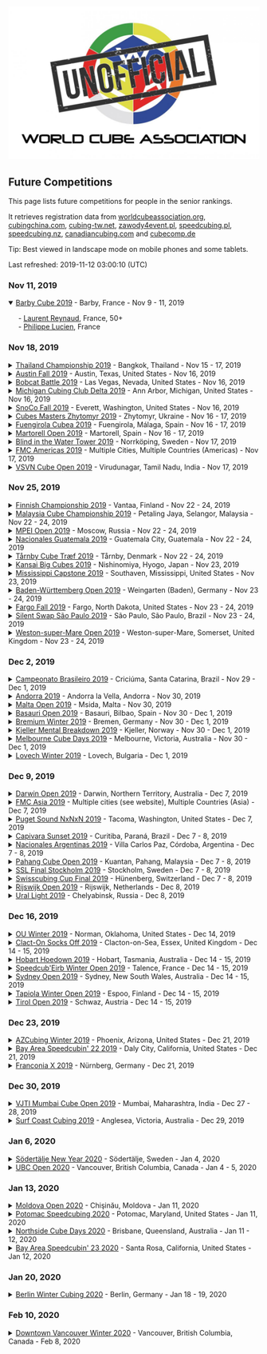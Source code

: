 ![alt text](img/logo.jpg "logo")
## Future Competitions

This page lists future competitions for people in the senior rankings.

It retrieves registration data from [worldcubeassociation.org](https://www.worldcubeassociation.org/competitions), [cubingchina.com](https://cubingchina.com/competition), [cubing-tw.net](https://cubing-tw.net/event/), [zawody4event.pl](https://zawody4event.pl/#competitions), [speedcubing.pl](https://www.speedcubing.pl/), [speedcubing.nz](https://www.speedcubing.nz/), [canadiancubing.com](http://www.canadiancubing.com/Events) and [cubecomp.de](https://cubecomp.de/)

Tip: Best viewed in landscape mode on mobile phones and some tablets.

Last refreshed: 2019-11-12 03:00:10 (UTC)

<h3>Nov 11, 2019</h3>

<details open>
  <summary><a href="https://www.worldcubeassociation.org/competitions/BarbyCube2019">Barby Cube 2019</a> - Barby, France - Nov 9 - 11, 2019</summary>
  <p style="margin-left: 20px">
    - <a href="https://www.worldcubeassociation.org/persons/2015REYN07">Laurent Reynaud</a>, France, 50+<br/>
    - <a href="https://www.worldcubeassociation.org/persons/2011LUCI01">Philippe Lucien</a>, France
  </p>
</details>

<h3>Nov 18, 2019</h3>

<details>
  <summary><a href="https://www.worldcubeassociation.org/competitions/ThailandChampionship2019">Thailand Championship 2019</a> - Bangkok, Thailand - Nov 15 - 17, 2019</summary>
  <p style="margin-left: 20px">
    - <a href="https://www.worldcubeassociation.org/persons/2017PEHJ01">Joyce Peh</a>, Malaysia<br/>
    - <a href="https://www.worldcubeassociation.org/persons/2019CHIE01">Siwasan Chiewpimolporn (ศิวสรรค์ เชี่ยวพิมลพร)</a>, Thailand - <a href="https://www.speedsolving.com/members/mcmlxx.30699">MCMLXX</a> on Speedsolving.com<br/>
    - <a href="https://www.worldcubeassociation.org/persons/2014KIZU01">Yuichiro Kizu (木津勇一郎)</a>, Japan
  </p>
</details>

<details>
  <summary><a href="https://www.worldcubeassociation.org/competitions/AustinFall2019">Austin Fall 2019</a> - Austin, Texas, United States - Nov 16, 2019</summary>
  <p style="margin-left: 20px">
    - <a href="https://www.worldcubeassociation.org/persons/2015PARK24">Jae Park</a>, United States - <a href="https://www.speedsolving.com/members/openseas.32143">openseas</a> on Speedsolving.com
  </p>
</details>

<details>
  <summary><a href="https://www.worldcubeassociation.org/competitions/BobcatBattle2019">Bobcat Battle 2019</a> - Las Vegas, Nevada, United States - Nov 16, 2019</summary>
  <p style="margin-left: 20px">
    - <a href="https://www.worldcubeassociation.org/persons/2018TURN03">Dan Turner</a>, United States
  </p>
</details>

<details>
  <summary><a href="https://www.worldcubeassociation.org/competitions/MichiganCubingClubDelta2019">Michigan Cubing Club Delta 2019</a> - Ann Arbor, Michigan, United States - Nov 16, 2019</summary>
  <p style="margin-left: 20px">
    - <a href="https://www.worldcubeassociation.org/persons/2019KOLC04">Wally Kolcz</a>, United States
  </p>
</details>

<details>
  <summary><a href="https://www.worldcubeassociation.org/competitions/SnoCoFall2019">SnoCo Fall 2019</a> - Everett, Washington, United States - Nov 16, 2019</summary>
  <p style="margin-left: 20px">
    - <a href="https://www.worldcubeassociation.org/persons/2018FENI01">Ashley Feniello</a>, United States<br/>
    - <a href="https://www.worldcubeassociation.org/persons/2017TABA02">Chris Tabar</a>, United States<br/>
    - <a href="https://www.worldcubeassociation.org/persons/2017BROW09">David Brown</a>, United States, 50+<br/>
    - <a href="https://www.worldcubeassociation.org/persons/2018PRAT13">James Pratt</a>, United Kingdom - <a href="https://www.speedsolving.com/members/soyale.47560">Soyale</a> on Speedsolving.com<br/>
    - <a href="https://www.worldcubeassociation.org/persons/2019BLAC02">Jason Black</a>, United States
  </p>
</details>

<details>
  <summary><a href="https://www.worldcubeassociation.org/competitions/CubesMastersZhytomyr2019">Cubes Masters Zhytomyr 2019</a> - Zhytomyr, Ukraine - Nov 16 - 17, 2019</summary>
  <p style="margin-left: 20px">
    - <a href="https://www.worldcubeassociation.org/persons/2017REZH01">Dmytro Rezhko (Дмитро Режко)</a>, Ukraine
  </p>
</details>

<details>
  <summary><a href="https://www.worldcubeassociation.org/competitions/FuengirolaCubea2019">Fuengirola Cubea 2019</a> - Fuengirola, Málaga, Spain - Nov 16 - 17, 2019</summary>
  <p style="margin-left: 20px">
    - <a href="https://www.worldcubeassociation.org/persons/2016GILJ03">Jesús Bastida Gil</a>, Spain<br/>
    - <a href="https://www.worldcubeassociation.org/persons/2015LOPE29">José Luis Molina López</a>, Spain<br/>
    - <a href="https://www.worldcubeassociation.org/persons/2015ARRE05">Miguel Ángel Román Arrebola</a>, Spain<br/>
    - <a href="https://www.worldcubeassociation.org/persons/2018MORE06">Álvaro García Moreau</a>, Spain
  </p>
</details>

<details>
  <summary><a href="https://www.worldcubeassociation.org/competitions/MartorellOpen2019">Martorell Open 2019</a> - Martorell, Spain - Nov 16 - 17, 2019</summary>
  <p style="margin-left: 20px">
    - <a href="https://www.worldcubeassociation.org/persons/2009TIRA01">Javier Tirado Ortiz</a>, Spain - <a href="https://www.speedsolving.com/members/superti.5804">superti</a> on Speedsolving.com<br/>
    - <a href="https://www.worldcubeassociation.org/persons/2016BORR02">Jordi Borrell</a>, Spain<br/>
    - <a href="https://www.worldcubeassociation.org/persons/2018PARI11">Luis Palomar París</a>, Spain, 60+<br/>
    - <a href="https://www.worldcubeassociation.org/persons/2004LUIS03">Pedro Luis Muñoz Yañez</a>, Spain, 50+<br/>
    - <a href="https://www.worldcubeassociation.org/persons/2010PLAZ01">Pedro Plaza Saavedra</a>, Spain
  </p>
</details>

<details>
  <summary><a href="https://www.worldcubeassociation.org/competitions/BlindintheWaterTower2019">Blind in the Water Tower 2019</a> - Norrköping, Sweden - Nov 17, 2019</summary>
  <p style="margin-left: 20px">
    - <a href="https://www.worldcubeassociation.org/persons/2008BERG04">Mats Bergsten</a>, Sweden, 60+ - <a href="https://www.speedsolving.com/members/matsbergsten.1760">MatsBergsten</a> on Speedsolving.com<br/>
    - <a href="https://www.worldcubeassociation.org/persons/2017JANS02">Thomas Jansson</a>, Sweden
  </p>
</details>

<details>
  <summary><a href="https://www.worldcubeassociation.org/competitions/FMCAmericas2019">FMC Americas 2019</a> - Multiple Cities, Multiple Countries (Americas) - Nov 17, 2019</summary>
  <p style="margin-left: 20px">
    - <a href="https://www.worldcubeassociation.org/persons/2017NOVA05">João Luiz Melo Novaes</a>, Brazil
  </p>
</details>

<details>
  <summary><a href="https://www.worldcubeassociation.org/competitions/VSVNCubeOpen2019">VSVN Cube Open 2019</a> - Virudunagar, Tamil Nadu, India - Nov 17, 2019</summary>
  <p style="margin-left: 20px">
    - <a href="https://www.worldcubeassociation.org/persons/2018NATH03">Senthil Nathan</a>, India<br/>
    - <a href="https://www.worldcubeassociation.org/persons/2017MARI16">Uma Marieswaran</a>, India<br/>
    - <a href="https://www.worldcubeassociation.org/persons/2016MUTH05">Vani Muthukrishnan</a>, India
  </p>
</details>

<h3>Nov 25, 2019</h3>

<details>
  <summary><a href="https://www.worldcubeassociation.org/competitions/FinnishChampionship2019">Finnish Championship 2019</a> - Vantaa, Finland - Nov 22 - 24, 2019</summary>
  <p style="margin-left: 20px">
    - <a href="https://www.worldcubeassociation.org/persons/2012RONK01">Tomi Ronkainen</a>, Finland, 50+
  </p>
</details>

<details>
  <summary><a href="https://www.worldcubeassociation.org/competitions/MalaysiaCubeChampionship2019">Malaysia Cube Championship 2019</a> - Petaling Jaya, Selangor, Malaysia - Nov 22 - 24, 2019</summary>
  <p style="margin-left: 20px">
    - <a href="https://www.worldcubeassociation.org/persons/2017PEHJ01">Joyce Peh</a>, Malaysia<br/>
    - <a href="https://www.worldcubeassociation.org/persons/2010WENS01">Siew Hann Wen (蕭漢文)</a>, Malaysia<br/>
    - <a href="https://www.worldcubeassociation.org/persons/2010SOHT01">Tiffany Soh (蘇明珠)</a>, Malaysia
  </p>
</details>

<details>
  <summary><a href="https://www.worldcubeassociation.org/competitions/MPEIOpen2019">MPEI Open 2019</a> - Moscow, Russia - Nov 22 - 24, 2019</summary>
  <p style="margin-left: 20px">
    - <a href="https://www.worldcubeassociation.org/persons/2017KOST06">Roman Kostyukov</a>, Russia<br/>
    - <a href="https://www.worldcubeassociation.org/persons/2010STAS01">Vasily Stasyev</a>, Russia
  </p>
</details>

<details>
  <summary><a href="https://www.worldcubeassociation.org/competitions/NacionalesGuatemala2019">Nacionales Guatemala 2019</a> - Guatemala City, Guatemala - Nov 22 - 24, 2019</summary>
  <p style="margin-left: 20px">
    - <a href="https://www.worldcubeassociation.org/persons/2017GUER16">Américo Pineda Guerrero</a>, Guatemala
  </p>
</details>

<details>
  <summary><a href="https://www.worldcubeassociation.org/competitions/TarnbyCubeTraef2019">Tårnby Cube Træf 2019</a> - Tårnby, Denmark - Nov 22 - 24, 2019</summary>
  <p style="margin-left: 20px">
    - <a href="https://www.worldcubeassociation.org/persons/2017ASMU01">Thor Muto Asmund</a>, Denmark
  </p>
</details>

<details>
  <summary><a href="https://www.worldcubeassociation.org/competitions/KansaiBigCubes2019">Kansai Big Cubes 2019</a> - Nishinomiya, Hyogo, Japan - Nov 23, 2019</summary>
  <p style="margin-left: 20px">
    - <a href="https://www.worldcubeassociation.org/persons/2005KOSE01">Fumiki Koseki (古関章記)</a>, Japan - <a href="https://www.speedsolving.com/members/fumiki.5263">Fumiki</a> on Speedsolving.com
  </p>
</details>

<details>
  <summary><a href="https://www.worldcubeassociation.org/competitions/MississippiCapstone2019">Mississippi Capstone 2019</a> - Southaven, Mississippi, United States - Nov 23, 2019</summary>
  <p style="margin-left: 20px">
    - <a href="https://www.worldcubeassociation.org/persons/2016GOSL01">Harry Goslow</a>, United States, 50+
  </p>
</details>

<details>
  <summary><a href="https://www.worldcubeassociation.org/competitions/BadenWurttembergOpen2019">Baden-Württemberg Open 2019</a> - Weingarten (Baden), Germany - Nov 23 - 24, 2019</summary>
  <p style="margin-left: 20px">
    - <a href="https://www.worldcubeassociation.org/persons/2009ZBIE01">Heike Zbierski</a>, Germany<br/>
    - <a href="https://www.worldcubeassociation.org/persons/2018SCHU17">Thomas Schukraft</a>, Germany
  </p>
</details>

<details>
  <summary><a href="https://www.worldcubeassociation.org/competitions/FargoFall2019">Fargo Fall 2019</a> - Fargo, North Dakota, United States - Nov 23 - 24, 2019</summary>
  <p style="margin-left: 20px">
    - <a href="https://www.worldcubeassociation.org/persons/2019KUCA01">Lisa Kucala</a>, United States, 50+
  </p>
</details>

<details>
  <summary><a href="https://www.worldcubeassociation.org/competitions/SilentSwapSaoPaulo2019">Silent Swap São Paulo 2019</a> - São Paulo, São Paulo, Brazil - Nov 23 - 24, 2019</summary>
  <p style="margin-left: 20px">
    - <a href="https://www.worldcubeassociation.org/persons/2008CARA01">Gilberto Caracciolo Morelli</a>, Brazil<br/>
    - <a href="https://www.worldcubeassociation.org/persons/2014RIEM01">Marius Rombout Ferreira van Riemsdijk</a>, Brazil - <a href="https://www.speedsolving.com/members/arbivara.28950">arbivara</a> on Speedsolving.com<br/>
    - <a href="https://www.worldcubeassociation.org/persons/2018SEMO01">Robinson Semolini</a>, Brazil
  </p>
</details>

<details>
  <summary><a href="https://www.worldcubeassociation.org/competitions/WestonsuperMareOpen2019">Weston-super-Mare Open 2019</a> - Weston-super-Mare, Somerset, United Kingdom - Nov 23 - 24, 2019</summary>
  <p style="margin-left: 20px">
    - <a href="https://www.worldcubeassociation.org/persons/2018CUME02">Aaron Jody Cumes</a>, United Kingdom<br/>
    - <a href="https://www.worldcubeassociation.org/persons/2015NICH04">Andy Nicholls</a>, United Kingdom - <a href="https://www.speedsolving.com/members/shaky-hands.32568">Shaky Hands</a> on Speedsolving.com<br/>
    - <a href="https://www.worldcubeassociation.org/persons/2011WRIG01">Chris Wright</a>, United Kingdom - <a href="https://www.speedsolving.com/members/selkie.11318">Selkie</a> on Speedsolving.com<br/>
    - <a href="https://www.worldcubeassociation.org/persons/2017HART06">Geoffrey Hartnell</a>, United Kingdom<br/>
    - <a href="https://www.worldcubeassociation.org/persons/2015ADAM03">Mark Adams</a>, United Kingdom - <a href="https://www.speedsolving.com/members/newtonbase.23375">newtonbase</a> on Speedsolving.com<br/>
    - <a href="https://www.worldcubeassociation.org/persons/2015RIVE05">Mark Rivers</a>, United Kingdom, 50+ - <a href="https://www.speedsolving.com/members/mark49152.18179">mark49152</a> on Speedsolving.com<br/>
    - <a href="https://www.worldcubeassociation.org/persons/2015GEOR02">Michael George</a>, United Kingdom - <a href="https://www.speedsolving.com/members/logiqx.17180">Logiqx</a> on Speedsolving.com<br/>
    - <a href="https://www.worldcubeassociation.org/persons/2018SALM01">Stuart Salmon</a>, United Kingdom
  </p>
</details>

<h3>Dec 2, 2019</h3>

<details>
  <summary><a href="https://www.worldcubeassociation.org/competitions/CampeonatoBrasileiro2019">Campeonato Brasileiro 2019</a> - Criciúma, Santa Catarina, Brazil - Nov 29 - Dec 1, 2019</summary>
  <p style="margin-left: 20px">
    - <a href="https://www.worldcubeassociation.org/persons/2016PINT04">Ana Lúcia Pintro</a>, Brazil<br/>
    - <a href="https://www.worldcubeassociation.org/persons/2014RIEM01">Marius Rombout Ferreira van Riemsdijk</a>, Brazil - <a href="https://www.speedsolving.com/members/arbivara.28950">arbivara</a> on Speedsolving.com
  </p>
</details>

<details>
  <summary><a href="https://www.worldcubeassociation.org/competitions/Andorra2019">Andorra 2019</a> - Andorra la Vella, Andorra - Nov 30, 2019</summary>
  <p style="margin-left: 20px">
    - <a href="https://www.worldcubeassociation.org/persons/2009TIRA01">Javier Tirado Ortiz</a>, Spain - <a href="https://www.speedsolving.com/members/superti.5804">superti</a> on Speedsolving.com
  </p>
</details>

<details>
  <summary><a href="https://www.worldcubeassociation.org/competitions/MaltaOpen2019">Malta Open 2019</a> - Msida, Malta - Nov 30, 2019</summary>
  <p style="margin-left: 20px">
    - <a href="https://www.worldcubeassociation.org/persons/2003BRUC01">Ron van Bruchem</a>, Netherlands, 50+ - <a href="https://www.speedsolving.com/members/ron.163">Ron</a> on Speedsolving.com
  </p>
</details>

<details>
  <summary><a href="https://www.worldcubeassociation.org/competitions/BasauriOpen2019">Basauri Open 2019</a> - Basauri, Bilbao, Spain - Nov 30 - Dec 1, 2019</summary>
  <p style="margin-left: 20px">
    - <a href="https://www.worldcubeassociation.org/persons/2006SANT01">Javier Santos</a>, Spain, 50+<br/>
    - <a href="https://www.worldcubeassociation.org/persons/2018PARI11">Luis Palomar París</a>, Spain, 60+
  </p>
</details>

<details>
  <summary><a href="https://www.worldcubeassociation.org/competitions/BremiumWinter2019">Bremium Winter 2019</a> - Bremen, Germany - Nov 30 - Dec 1, 2019</summary>
  <p style="margin-left: 20px">
    - <a href="https://www.worldcubeassociation.org/persons/2009ZBIE01">Heike Zbierski</a>, Germany
  </p>
</details>

<details>
  <summary><a href="https://www.worldcubeassociation.org/competitions/KjellerMentalBreakdown2019">Kjeller Mental Breakdown 2019</a> - Kjeller, Norway - Nov 30 - Dec 1, 2019</summary>
  <p style="margin-left: 20px">
    - <a href="https://www.worldcubeassociation.org/persons/2016AMBE02">Dieter Amberger</a>, Austria<br/>
    - <a href="https://www.worldcubeassociation.org/persons/2013ANDE01">Peter Andersson</a>, Sweden, 50+ - <a href="https://www.speedsolving.com/members/peter-andersson.21285">Peter Andersson</a> on Speedsolving.com
  </p>
</details>

<details>
  <summary><a href="https://www.worldcubeassociation.org/competitions/MelbourneCubeDays2019">Melbourne Cube Days 2019</a> - Melbourne, Victoria, Australia - Nov 30 - Dec 1, 2019</summary>
  <p style="margin-left: 20px">
    - <a href="https://www.worldcubeassociation.org/persons/2016ZEMD01">David Zemdegs</a>, Australia, 50+ - <a href="https://www.speedsolving.com/members/david-zemdegs.10014">David Zemdegs</a> on Speedsolving.com
  </p>
</details>

<details>
  <summary><a href="https://www.worldcubeassociation.org/competitions/LovechWinter2019">Lovech Winter 2019</a> - Lovech, Bulgaria - Dec 1, 2019</summary>
  <p style="margin-left: 20px">
    - <a href="https://www.worldcubeassociation.org/persons/2012PETR01">Nikolai Petrov</a>, Bulgaria - <a href="https://www.speedsolving.com/members/niki_petrov.1819">Niki_Petrov</a> on Speedsolving.com<br/>
    - <a href="https://www.worldcubeassociation.org/persons/2015DULE03">Tihomir Dulev</a>, Bulgaria
  </p>
</details>

<h3>Dec 9, 2019</h3>

<details>
  <summary><a href="https://www.worldcubeassociation.org/competitions/DarwinOpen2019">Darwin Open 2019</a> - Darwin, Northern Territory, Australia - Dec 7, 2019</summary>
  <p style="margin-left: 20px">
    - <a href="https://www.worldcubeassociation.org/persons/2017CHAR16">Mark Charlesworth</a>, Australia<br/>
    - <a href="https://www.worldcubeassociation.org/persons/2017GEES01">Paul N. van de Geest</a>, United Kingdom
  </p>
</details>

<details>
  <summary><a href="https://www.worldcubeassociation.org/competitions/FMCAsia2019">FMC Asia 2019</a> - Multiple cities (see website), Multiple Countries (Asia) - Dec 7, 2019</summary>
  <p style="margin-left: 20px">
    - <a href="https://www.worldcubeassociation.org/persons/2005KOSE01">Fumiki Koseki (古関章記)</a>, Japan - <a href="https://www.speedsolving.com/members/fumiki.5263">Fumiki</a> on Speedsolving.com<br/>
    - <a href="https://www.worldcubeassociation.org/persons/2016UMET02">Satoru Umetsu (梅津諭)</a>, Japan<br/>
    - <a href="https://www.worldcubeassociation.org/persons/2012HINO01">Takeshi Hino (日野健志)</a>, Japan - <a href="https://www.speedsolving.com/members/sunfield.26577">sunfield</a> on Speedsolving.com<br/>
    - <a href="https://www.worldcubeassociation.org/persons/2007YULH01">Yul-Hok Sung (성열학)</a>, Republic of Korea
  </p>
</details>

<details>
  <summary><a href="https://www.worldcubeassociation.org/competitions/PugetSoundNxNxN2019">Puget Sound NxNxN 2019</a> - Tacoma, Washington, United States - Dec 7, 2019</summary>
  <p style="margin-left: 20px">
    - <a href="https://www.worldcubeassociation.org/persons/2018FENI01">Ashley Feniello</a>, United States<br/>
    - <a href="https://www.worldcubeassociation.org/persons/2019BLAC02">Jason Black</a>, United States<br/>
    - <a href="https://www.worldcubeassociation.org/persons/2018BART01">Matt Bartlett</a>, United States
  </p>
</details>

<details>
  <summary><a href="https://www.worldcubeassociation.org/competitions/CapivaraSunset2019">Capivara Sunset 2019</a> - Curitiba, Paraná, Brazil - Dec 7 - 8, 2019</summary>
  <p style="margin-left: 20px">
    - <a href="https://www.worldcubeassociation.org/persons/2017NOVA05">João Luiz Melo Novaes</a>, Brazil
  </p>
</details>

<details>
  <summary><a href="https://www.worldcubeassociation.org/competitions/NacionalesArgentinas2019">Nacionales Argentinas 2019</a> - Villa Carlos Paz, Córdoba, Argentina - Dec 7 - 8, 2019</summary>
  <p style="margin-left: 20px">
    - <a href="https://www.worldcubeassociation.org/persons/2017ROSS10">Javier Agustín Rossi</a>, Argentina, 50+
  </p>
</details>

<details>
  <summary><a href="https://www.worldcubeassociation.org/competitions/PahangCubeOpen2019">Pahang Cube Open 2019</a> - Kuantan, Pahang, Malaysia - Dec 7 - 8, 2019</summary>
  <p style="margin-left: 20px">
    - <a href="https://www.worldcubeassociation.org/persons/2010WENS01">Siew Hann Wen (蕭漢文)</a>, Malaysia<br/>
    - <a href="https://www.worldcubeassociation.org/persons/2010SOHT01">Tiffany Soh (蘇明珠)</a>, Malaysia
  </p>
</details>

<details>
  <summary><a href="https://www.worldcubeassociation.org/competitions/SSLFinalStockholm2019">SSL Final Stockholm 2019</a> - Stockholm, Sweden - Dec 7 - 8, 2019</summary>
  <p style="margin-left: 20px">
    - <a href="https://www.worldcubeassociation.org/persons/2017WALL07">Lars Wallin</a>, Sweden, 50+<br/>
    - <a href="https://www.worldcubeassociation.org/persons/2014UGGL01">Pontus Uggla</a>, Sweden<br/>
    - <a href="https://www.worldcubeassociation.org/persons/2017JANS02">Thomas Jansson</a>, Sweden
  </p>
</details>

<details>
  <summary><a href="https://www.worldcubeassociation.org/competitions/SwisscubingCupFinal2019">Swisscubing Cup Final 2019</a> - Hünenberg, Switzerland - Dec 7 - 8, 2019</summary>
  <p style="margin-left: 20px">
    - <a href="https://www.worldcubeassociation.org/persons/2015NICH04">Andy Nicholls</a>, United Kingdom - <a href="https://www.speedsolving.com/members/shaky-hands.32568">Shaky Hands</a> on Speedsolving.com<br/>
    - <a href="https://www.worldcubeassociation.org/persons/2018DITT03">Thomas Ditton</a>, Switzerland
  </p>
</details>

<details>
  <summary><a href="https://www.worldcubeassociation.org/competitions/RijswijkOpen2019">Rijswijk Open 2019</a> - Rijswijk, Netherlands - Dec 8, 2019</summary>
  <p style="margin-left: 20px">
    - <a href="https://www.worldcubeassociation.org/persons/2018BENN01">Hans Bennis</a>, Netherlands, 50+<br/>
    - <a href="https://www.worldcubeassociation.org/persons/2007OEYM01">Maria Oey</a>, Indonesia, 50+ - <a href="https://www.speedsolving.com/members/crazycubemom.492">Crazycubemom</a> on Speedsolving.com<br/>
    - <a href="https://www.worldcubeassociation.org/persons/2003BRUC01">Ron van Bruchem</a>, Netherlands, 50+ - <a href="https://www.speedsolving.com/members/ron.163">Ron</a> on Speedsolving.com<br/>
    - <a href="https://www.worldcubeassociation.org/persons/2019POLL04">Ruud Pollé</a>, Netherlands - <a href="https://www.speedsolving.com/members/absoruud.47329">AbsoRuud</a> on Speedsolving.com<br/>
    - <a href="https://www.worldcubeassociation.org/persons/2018GRAG01">Thorsten Gragert</a>, Netherlands<br/>
    - <a href="https://www.worldcubeassociation.org/persons/2003DENN01">Ton Dennenbroek</a>, Netherlands, 50+ - <a href="https://www.speedsolving.com/members/ton.630">Ton</a> on Speedsolving.com
  </p>
</details>

<details>
  <summary><a href="https://www.worldcubeassociation.org/competitions/UralLight2019">Ural Light 2019</a> - Chelyabinsk, Russia - Dec 8, 2019</summary>
  <p style="margin-left: 20px">
    - <a href="https://www.worldcubeassociation.org/persons/2010STAS01">Vasily Stasyev</a>, Russia
  </p>
</details>

<h3>Dec 16, 2019</h3>

<details>
  <summary><a href="https://www.worldcubeassociation.org/competitions/OUWinter2019">OU Winter 2019</a> - Norman, Oklahoma, United States - Dec 14, 2019</summary>
  <p style="margin-left: 20px">
    - <a href="https://www.worldcubeassociation.org/persons/2018SMIT42">Daniel Smith</a>, United States, 50+ - <a href="https://www.speedsolving.com/members/oldmancuber.49036">OldManCuber</a> on Speedsolving.com<br/>
    - <a href="https://www.worldcubeassociation.org/persons/2015PARK24">Jae Park</a>, United States - <a href="https://www.speedsolving.com/members/openseas.32143">openseas</a> on Speedsolving.com
  </p>
</details>

<details>
  <summary><a href="https://www.worldcubeassociation.org/competitions/ClactOnSocksOff2019">Clact-On Socks Off 2019</a> - Clacton-on-Sea, Essex, United Kingdom - Dec 14 - 15, 2019</summary>
  <p style="margin-left: 20px">
    - <a href="https://www.worldcubeassociation.org/persons/2015NICH04">Andy Nicholls</a>, United Kingdom - <a href="https://www.speedsolving.com/members/shaky-hands.32568">Shaky Hands</a> on Speedsolving.com<br/>
    - <a href="https://www.worldcubeassociation.org/persons/2013COPP01">Ben Coppin</a>, United Kingdom - <a href="https://www.speedsolving.com/members/bubbagrub.22061">bubbagrub</a> on Speedsolving.com<br/>
    - <a href="https://www.worldcubeassociation.org/persons/2016AMBE02">Dieter Amberger</a>, Austria<br/>
    - <a href="https://www.worldcubeassociation.org/persons/2018SANG01">Erik Tjong Kim Sang</a>, Netherlands, 50+<br/>
    - <a href="https://www.worldcubeassociation.org/persons/2015RIVE05">Mark Rivers</a>, United Kingdom, 50+ - <a href="https://www.speedsolving.com/members/mark49152.18179">mark49152</a> on Speedsolving.com
  </p>
</details>

<details>
  <summary><a href="https://www.worldcubeassociation.org/competitions/HobartHoedown2019">Hobart Hoedown 2019</a> - Hobart, Tasmania, Australia - Dec 14 - 15, 2019</summary>
  <p style="margin-left: 20px">
    - <a href="https://www.worldcubeassociation.org/persons/2019ROCH03">Anthony Rochester</a>, Australia<br/>
    - <a href="https://www.worldcubeassociation.org/persons/2016BREW04">Michelle Brewster</a>, Australia
  </p>
</details>

<details>
  <summary><a href="https://www.worldcubeassociation.org/competitions/SpeedcubEirbWinterOpen2019">Speedcub'Eirb Winter Open 2019</a> - Talence, France - Dec 14 - 15, 2019</summary>
  <p style="margin-left: 20px">
    - <a href="https://www.worldcubeassociation.org/persons/2017MEGA01">Thierry Megard</a>, France, 50+
  </p>
</details>

<details>
  <summary><a href="https://www.worldcubeassociation.org/competitions/SydneyOpen2019">Sydney Open 2019</a> - Sydney, New South Wales, Australia - Dec 14 - 15, 2019</summary>
  <p style="margin-left: 20px">
    - <a href="https://www.worldcubeassociation.org/persons/2019MCDO05">Brett A. McDonald</a>, Australia<br/>
    - <a href="https://www.worldcubeassociation.org/persons/2014ROCH07">David Roche</a>, Australia<br/>
    - <a href="https://www.worldcubeassociation.org/persons/2018COOK04">John Cook</a>, Australia, 50+<br/>
    - <a href="https://www.worldcubeassociation.org/persons/2017GEES01">Paul N. van de Geest</a>, United Kingdom
  </p>
</details>

<details>
  <summary><a href="https://www.worldcubeassociation.org/competitions/TapiolaWinterOpen2019">Tapiola Winter Open 2019</a> - Espoo, Finland - Dec 14 - 15, 2019</summary>
  <p style="margin-left: 20px">
    - <a href="https://www.worldcubeassociation.org/persons/2012RONK01">Tomi Ronkainen</a>, Finland, 50+
  </p>
</details>

<details>
  <summary><a href="https://www.worldcubeassociation.org/competitions/TirolOpen2019">Tirol Open 2019</a> - Schwaz, Austria - Dec 14 - 15, 2019</summary>
  <p style="margin-left: 20px">
    - <a href="https://www.worldcubeassociation.org/persons/2006PIRZ01">Markus Pirzer</a>, Germany<br/>
    - <a href="https://www.worldcubeassociation.org/persons/2016LASC01">Péter Laschek</a>, Hungary
  </p>
</details>

<h3>Dec 23, 2019</h3>

<details>
  <summary><a href="https://www.worldcubeassociation.org/competitions/AZCubingWinter2019">AZCubing Winter 2019</a> - Phoenix, Arizona, United States - Dec 21, 2019</summary>
  <p style="margin-left: 20px">
    - <a href="https://www.worldcubeassociation.org/persons/2014DECO01">Mike DeCock</a>, United States - <a href="https://www.speedsolving.com/members/evilgnome6.25692">EvilGnome6</a> on Speedsolving.com<br/>
    - <a href="https://www.worldcubeassociation.org/persons/2015REYE08">Rafael Reyes</a>, United States
  </p>
</details>

<details>
  <summary><a href="https://www.worldcubeassociation.org/competitions/BayAreaSpeedcubin222019">Bay Area Speedcubin' 22 2019</a> - Daly City, California, United States - Dec 21, 2019</summary>
  <p style="margin-left: 20px">
    - <a href="https://www.worldcubeassociation.org/persons/2012LUKE01">Kenneth Lu</a>, United States - <a href="https://www.speedsolving.com/members/toastyken.17487">ToastyKen</a> on Speedsolving.com
  </p>
</details>

<details>
  <summary><a href="https://www.worldcubeassociation.org/competitions/FranconiaX2019">Franconia X 2019</a> - Nürnberg, Germany - Dec 21, 2019</summary>
  <p style="margin-left: 20px">
    - <a href="https://www.worldcubeassociation.org/persons/2010HEIL02">Helmut Heilig</a>, Germany - <a href="https://www.speedsolving.com/members/realcube.10981">realcube</a> on Speedsolving.com<br/>
    - <a href="https://www.worldcubeassociation.org/persons/2018SCHU17">Thomas Schukraft</a>, Germany
  </p>
</details>

<h3>Dec 30, 2019</h3>

<details>
  <summary><a href="https://www.worldcubeassociation.org/competitions/VJTIMumbaiCubeOpen2019">VJTI Mumbai Cube Open 2019</a> - Mumbai, Maharashtra, India - Dec 27 - 28, 2019</summary>
  <p style="margin-left: 20px">
    - <a href="https://www.worldcubeassociation.org/persons/2009NEEL01">Patitpavan Neel</a>, India, 60+
  </p>
</details>

<details>
  <summary><a href="https://www.worldcubeassociation.org/competitions/SurfCoastCubing2019">Surf Coast Cubing 2019</a> - Anglesea, Victoria, Australia - Dec 29, 2019</summary>
  <p style="margin-left: 20px">
    - <a href="https://www.worldcubeassociation.org/persons/2016ZEMD01">David Zemdegs</a>, Australia, 50+ - <a href="https://www.speedsolving.com/members/david-zemdegs.10014">David Zemdegs</a> on Speedsolving.com<br/>
    - <a href="https://www.worldcubeassociation.org/persons/2018COOK04">John Cook</a>, Australia, 50+<br/>
    - <a href="https://www.worldcubeassociation.org/persons/2016DEXT02">Jonathan Dexter</a>, Australia, 50+
  </p>
</details>

<h3>Jan 6, 2020</h3>

<details>
  <summary><a href="https://www.worldcubeassociation.org/competitions/SodertaljeNewYear2020">Södertälje New Year 2020</a> - Södertälje, Sweden - Jan 4, 2020</summary>
  <p style="margin-left: 20px">
    - <a href="https://www.worldcubeassociation.org/persons/2008BERG04">Mats Bergsten</a>, Sweden, 60+ - <a href="https://www.speedsolving.com/members/matsbergsten.1760">MatsBergsten</a> on Speedsolving.com
  </p>
</details>

<details>
  <summary><a href="https://www.worldcubeassociation.org/competitions/UBCOpen2020">UBC Open 2020</a> - Vancouver, British Columbia, Canada - Jan 4 - 5, 2020</summary>
  <p style="margin-left: 20px">
    - <a href="https://www.worldcubeassociation.org/persons/2013BRYA02">Mark Bryan</a>, Canada - <a href="https://www.speedsolving.com/members/parity-case.19867">Parity Case</a> on Speedsolving.com<br/>
    - <a href="https://www.worldcubeassociation.org/persons/2016COUL01">Michael Coulter</a>, Canada - <a href="https://www.speedsolving.com/members/defhacks.35522">defhacks</a> on Speedsolving.com
  </p>
</details>

<h3>Jan 13, 2020</h3>

<details>
  <summary><a href="https://www.worldcubeassociation.org/competitions/MoldovaOpen2020">Moldova Open 2020</a> - Chişinău, Moldova - Jan 11, 2020</summary>
  <p style="margin-left: 20px">
    - <a href="https://www.worldcubeassociation.org/persons/2003BRUC01">Ron van Bruchem</a>, Netherlands, 50+ - <a href="https://www.speedsolving.com/members/ron.163">Ron</a> on Speedsolving.com
  </p>
</details>

<details>
  <summary><a href="https://www.worldcubeassociation.org/competitions/PotomacSpeedcubing2020">Potomac Speedcubing 2020</a> - Potomac, Maryland, United States - Jan 11, 2020</summary>
  <p style="margin-left: 20px">
    - <a href="https://www.worldcubeassociation.org/persons/2016DUEH02">Jeremy Duehring</a>, United States - <a href="https://www.speedsolving.com/members/spartansailor.36397">SpartanSailor</a> on Speedsolving.com
  </p>
</details>

<details>
  <summary><a href="https://www.worldcubeassociation.org/competitions/NorthsideCubeDays2020">Northside Cube Days 2020</a> - Brisbane, Queensland, Australia - Jan 11 - 12, 2020</summary>
  <p style="margin-left: 20px">
    - <a href="https://www.worldcubeassociation.org/persons/2019BOWE05">Jason Bowes</a>, Australia
  </p>
</details>

<details>
  <summary><a href="https://www.worldcubeassociation.org/competitions/BayAreaSpeedcubin232020">Bay Area Speedcubin' 23 2020</a> - Santa Rosa, California, United States - Jan 12, 2020</summary>
  <p style="margin-left: 20px">
    - <a href="https://www.worldcubeassociation.org/persons/2017BAIR03">Michael Bairdsmith</a>, United States
  </p>
</details>

<h3>Jan 20, 2020</h3>

<details>
  <summary><a href="https://www.worldcubeassociation.org/competitions/BerlinWinterCubing2020">Berlin Winter Cubing 2020</a> - Berlin, Germany - Jan 18 - 19, 2020</summary>
  <p style="margin-left: 20px">
    - <a href="https://www.worldcubeassociation.org/persons/2009ZBIE01">Heike Zbierski</a>, Germany<br/>
    - <a href="https://www.worldcubeassociation.org/persons/2006PIRZ01">Markus Pirzer</a>, Germany<br/>
    - <a href="https://www.worldcubeassociation.org/persons/2011BOIS01">Thierry Boisivon</a>, France
  </p>
</details>

<h3>Feb 10, 2020</h3>

<details>
  <summary><a href="https://www.worldcubeassociation.org/competitions/DowntownVancouverWinter2020">Downtown Vancouver Winter 2020</a> - Vancouver, British Columbia, Canada - Feb 8, 2020</summary>
  <p style="margin-left: 20px">
    - <a href="https://www.worldcubeassociation.org/persons/2016COUL01">Michael Coulter</a>, Canada - <a href="https://www.speedsolving.com/members/defhacks.35522">defhacks</a> on Speedsolving.com
  </p>
</details>

